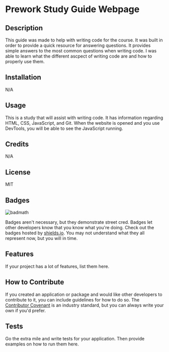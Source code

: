 # Prework Study Guide Webpage

## Description

This guide was made to help with writing code for the course. It was built in order to provide a quick resource for answering questions. It provides simple answers to the most common questions when writing code. I was able to learn what the different ascpect of writing code are and how to properly use them.


## Installation

N/A

## Usage

This is a study that will assist with writing code. It has information regarding HTML, CSS, JavaScript, and Git. When the website is opened and you use DevTools, you will be able to see the JavaScript running.

## Credits

N/A

## License

MIT

## Badges

![badmath](https://img.shields.io/github/languages/top/nielsenjared/badmath)

Badges aren't necessary, but they demonstrate street cred. Badges let other developers know that you know what you're doing. Check out the badges hosted by [shields.io](https://shields.io/). You may not understand what they all represent now, but you will in time.

## Features

If your project has a lot of features, list them here.

## How to Contribute

If you created an application or package and would like other developers to contribute to it, you can include guidelines for how to do so. The [Contributor Covenant](https://www.contributor-covenant.org/) is an industry standard, but you can always write your own if you'd prefer.

## Tests

Go the extra mile and write tests for your application. Then provide examples on how to run them here.
